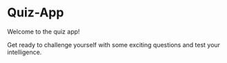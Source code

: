 # Quiz-App

Welcome to the quiz app!

Get ready to challenge yourself with some exciting questions and test your intelligence.
